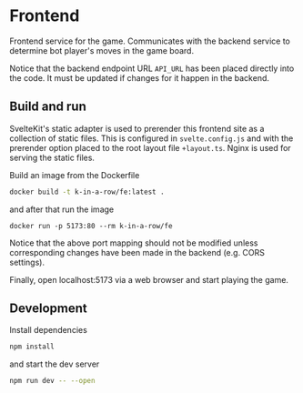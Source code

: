 # Frontend

Frontend service for the game. Communicates with the backend service to determine bot player's moves in the game board.

Notice that the backend endpoint URL `API_URL` has been placed directly into the code. It must be updated if changes for it happen in the backend.

## Build and run

SvelteKit's static adapter is used to prerender this frontend site as a collection of static files. This is configured in `svelte.config.js` and with the prerender option placed to the root layout file `+layout.ts`. Nginx is used for serving the static files.

Build an image from the Dockerfile

```bash
docker build -t k-in-a-row/fe:latest .
```

and after that run the image

```
docker run -p 5173:80 --rm k-in-a-row/fe
```

Notice that the above port mapping should not be modified unless corresponding changes have been made in the backend (e.g. CORS settings).

Finally, open localhost:5173 via a web browser and start playing the game.

## Development

Install dependencies

```bash
npm install
```

and start the dev server

```bash
npm run dev -- --open
```

